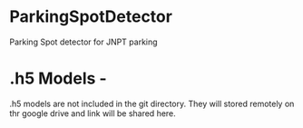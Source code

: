 # ParkingSpotDetector
Parking Spot detector for JNPT parking




# .h5 Models - 
.h5 models are not included in the git directory. They will stored remotely on thr google drive and link will be shared here.
